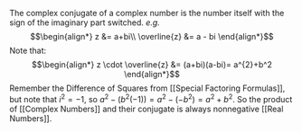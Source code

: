 The complex conjugate of a complex number is the number itself with the sign of the imaginary part switched.
*e.g.*
$$\begin{align*}
z &= a+bi\\
\overline{z} &= a - bi
\end{align*}$$
Note that:
$$\begin{align*}
z \cdot \overline{z} &= (a+bi)(a-bi)= a^{2}+b^2
\end{align*}$$
Remember the Difference of Squares from [[Special Factoring Formulas]], but note that $i^{2} = -1$, so $a^{2} - (b^{2}(-1)) = a^{2}-(-b^{2}) = a^{2}+b^{2}$. So the product of [[Complex Numbers]] and their conjugate is always nonnegative [[Real Numbers]].